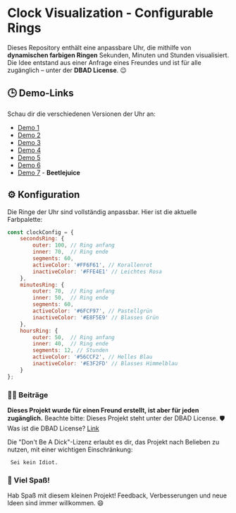 # Clock Visualization - Configurable Rings

Dieses Repository enthält eine anpassbare Uhr, die mithilfe von **dynamischen farbigen Ringen** Sekunden, Minuten und Stunden visualisiert. Die Idee entstand aus einer Anfrage eines Freundes und ist für alle zugänglich – unter der **DBAD License**. 😉

## 🕒 Demo-Links
Schau dir die verschiedenen Versionen der Uhr an:
- [Demo 1](https://volkansah.github.io/clock/index.html)
- [Demo 2](https://volkansah.github.io/clock/index2.html)
- [Demo 3](https://volkansah.github.io/clock/index3.html)
- [Demo 4](https://volkansah.github.io/clock/index4.html)
- [Demo 5](https://volkansah.github.io/clock/index5.html)
- [Demo 6](https://volkansah.github.io/clock/index6.html)
- [Demo 7](https://volkansah.github.io/clock/index7.html) - **Beetlejuice**

## ⚙️ Konfiguration

Die Ringe der Uhr sind vollständig anpassbar. Hier ist die aktuelle Farbpalette:

```javascript
const clockConfig = {
    secondsRing: {
        outer: 100, // Ring anfang
        inner: 70,  // Ring ende
        segments: 60,
        activeColor: '#FF6F61', // Korallenrot
        inactiveColor: '#FFE4E1' // Leichtes Rosa
    },
    minutesRing: {
        outer: 70,  // Ring anfang
        inner: 50,  // Ring ende
        segments: 60,
        activeColor: '#6FCF97', // Pastellgrün
        inactiveColor: '#E8F5E9' // Blasses Grün
    },
    hoursRing: {
        outer: 50,  // Ring anfang
        inner: 40,  // Ring ende
        segments: 12, // Stunden
        activeColor: '#56CCF2', // Helles Blau
        inactiveColor: '#E3F2FD' // Blasses Himmelblau
    }
};
```
### 🧑‍💻 Beiträge

**Dieses Projekt wurde für einen Freund erstellt, ist aber für jeden zugänglich.** 
Beachte bitte: Dieses Projekt steht unter der DBAD License. 🛡️
Was ist die DBAD License? [Link](https://dbad-license.org/)

Die "Don't Be A Dick"-Lizenz erlaubt es dir, das Projekt nach Belieben zu nutzen, mit einer wichtigen Einschränkung:
```
 Sei kein Idiot.
```

### 🎉 Viel Spaß!

Hab Spaß mit diesem kleinen Projekt! Feedback, Verbesserungen und neue Ideen sind immer willkommen. 😄


